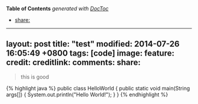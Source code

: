 <!-- START doctoc generated TOC please keep comment here to allow auto update -->
<!-- DON'T EDIT THIS SECTION, INSTEAD RE-RUN doctoc TO UPDATE -->
**Table of Contents**  *generated with [DocToc](http://doctoc.herokuapp.com/)*

- [share: ](#share)

<!-- END doctoc generated TOC please keep comment here to allow auto update -->

---
layout: post
title: "test"
modified: 2014-07-26 16:05:49 +0800
tags: [code]
image:
  feature: 
  credit: 
  creditlink: 
comments: 
share: 
---


>this is good

{% highlight java %}
public class HelloWorld {
	public static void main(String args[]) {
		System.out.println("Hello World!");
	}
}
{% endhighlight %}
